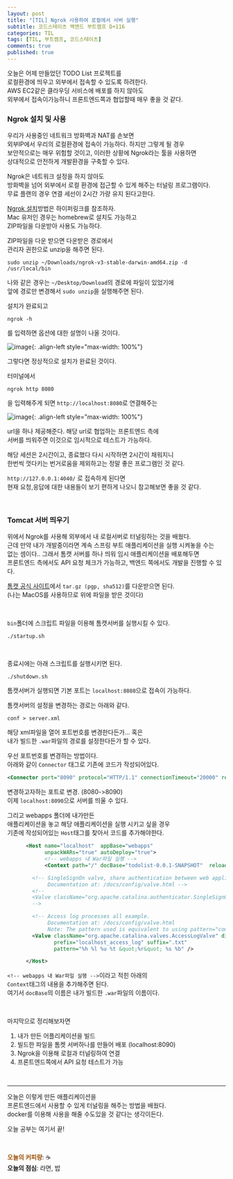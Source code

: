 ```yaml
---
layout: post
title: "[TIL] Ngrok 사용하여 로컬에서 서버 실행"
subtitle: 코드스테이츠 백엔드 부트캠프 D+116
categories: TIL
tags: [TIL, 부트캠프, 코드스테이츠]
comments: true
published: true
---
```


오늘은 어제 만들었던 TODO List 프로젝트를  
로컬환경에 띄우고 외부에서 접속할 수 있도록 하려한다.  
AWS EC2같은 클라우딩 서비스에 배포를 하지 않아도  
외부에서 접속이가능하니 프론트엔드쪽과 협업할때 매우 좋을 것 같다.


### Ngrok 설치 및 사용

우리가 사용중인 네트워크 방화벽과 NAT를 손보면  
외부IP에서 우리의 로컬환경에 접속이 가능하다. 하지만 그렇게 될 경우  
보안적으로는 매우 위험할 것이고, 이러한 상황에 Ngrok라는 툴을 사용하면  
상대적으로 안전하게 개발환경을 구축할 수 있다.  

Ngrok은 네트워크 설정을 하지 않아도  
방화벽을 넘어 외부에서 로컬 환경에 접근할 수 있게 해주는 터널링 프로그램이다.  
무료 플랜의 경우 연결 세선이 2시간 가량 유지 된다고한다.  

[Ngrok 설치]방법은 하이퍼링크를 참조하자.  
Mac 유저인 경우는 homebrew로 설치도 가능하고  
ZIP파일을 다운받아 사용도 가능하다.

ZIP파일을 다운 받으면 다운받은 경로에서   
관리자 권한으로 unzip을 해주면 된다.
```text
sudo unzip ~/Downloads/ngrok-v3-stable-darwin-amd64.zip -d /usr/local/bin
```
나와 같은 경우는 `~/Desktop/Download`의 경로에 파일이 있었기에  
앞에 경로만 변경해서 `sudo unzip`을 실행해주면 된다.  

설치가 완료되고  
```shell
ngrok -h
```
를 입력하면 옵션에 대한 설명이 나올 것이다.  

![image](https://lh3.googleusercontent.com/u/0/drive-viewer/AFDK6gObsmscGnFyEnA0dNsZKusGOpCI7AOhWbFj1xP9TzarKyjkfZMV-kWxLwuaaRfu64X9e7Q1sSuOtTyx8BVyQ9p_5EUkrQ=w1920-h921){: .align-left style="max-width: 100%"}

그렇다면 정상적으로 설치가 완료된 것이다.  

터미널에서 
```shell
ngrok http 8080
```
을 입력해주게 되면 `http://localhost:8080`로 연결해주는

![image](https://lh3.googleusercontent.com/u/0/drive-viewer/AFDK6gOjwMrGdUi75T-RxvGdlsyritWRjFkORgi8EGTcO4k5XEjRyV_7wWkDoXIAkOjbTp5yImsdeNeBI5fcDNuEaklMf9u4iQ=w1920-h888){: .align-left style="max-width: 100%"}

url을 하나 제공해준다. 해당 url로 협업하는 프론트엔드 측에  
서버를 띄워주면 이것으로 임시적으로 테스트가 가능하다.  

해당 세션은 2시간이고, 종료했다 다시 시작하면 2시간이 채워지니  
한번씩 껏다키는 번거로움을 제외하고는 정말 좋은 프로그램인 것 같다.  

`http://127.0.0.1:4040/` 로 접속하게 된다면  
현재 요청,응답에 대한 내용들이 보기 편하게 나오니 참고해보면 좋을 것 같다.


<br/>

### Tomcat 서버 띄우기  

위에서 Ngrok를 사용해 외부에서 내 로컬서버로 터널링하는 것을 배웠다.  
근데 만약 내가 개발중이라면 계속 스프링 부트 애플리케이션을 실행 시켜놓을 수는  
없는 셈이다.. 그래서 톰캣 서버를 하나 띄워 임시 애플리케이션을 배포해두면  
프론트엔드 측에서도 API 요청 체크가 가능하고, 백엔드 쪽에서도 개발을 진행할 수 있다.

[톰캣 공식 사이트]에서  `tar.gz (pgp, sha512)`를 다운받으면 된다.  
(나는 MacOS를 사용하므로 위에 파일을 받은 것이다)

<br/>

`bin`폴더에 스크립트 파일을 이용해 톰캣서버를 실행시킬 수 있다.
```text
./startup.sh
```

<br/>

종료시에는 아래 스크립트를 실행시키면 된다.
```text
./shutdown.sh
```

톰캣서버가 실행되면 기본 포트는 `localhost:8080`으로 접속이 가능하다.  

톰캣서버의 설정을 변경하는 경로는 아래와 같다.


```text
conf > server.xml
```
해당 xml파일을 열어 포트번호를 변경한다든가... 혹은  
내가 빌드한 `.war`파일의 경로를 설정한다든가 할 수 있다.

우선 포트번호를 변경하는 방법이다.  
아래와 같이 `Connector` 태그로 기존에 코드가 작성되어있다.

```xml
<Connector port="8090" protocol="HTTP/1.1" connectionTimeout="20000" redirectPort="8443" />
```
변경하고자하는 포트로 변경. (8080->8090)  
이제 `localhost:8090`으로 서버를 띄울 수 있다.

그리고 webapps 폴더에 내가만든  
애플리케이션을 놓고 해당 애플리케이션을 실행 시키고 싶을 경우  
기존에 작성되어있는 `Host`태그를 찾아서 코드를 추가해야한다.

```xml
      <Host name="localhost"  appBase="webapps"
            unpackWARs="true" autoDeploy="true">
            <!-- webapps 내 War파일 실행 -->
            <Context path="/" docBase="todolist-0.0.1-SNAPSHOT"  reloadable="false" > </Context>

        <!-- SingleSignOn valve, share authentication between web applications
             Documentation at: /docs/config/valve.html -->
        <!--
        <Valve className="org.apache.catalina.authenticator.SingleSignOn" />
        -->

        <!-- Access log processes all example.
             Documentation at: /docs/config/valve.html
             Note: The pattern used is equivalent to using pattern="common" -->
        <Valve className="org.apache.catalina.valves.AccessLogValve" directory="logs"
               prefix="localhost_access_log" suffix=".txt"
               pattern="%h %l %u %t &quot;%r&quot; %s %b" />

      </Host>
```
`<!-- webapps 내 War파일 실행 -->`이라고 적힌 아래의  
`Context`태그의 내용을 추가해주면 된다.  
여기서 `docBase`의 이름은 내가 빌드한 `.war`파일의 이름이다.  

<br/>

마지막으로 정리해보자면
1. 내가 만든 어플리케이션을 빌드
2. 빌드한 파일을 톰켓 서버하나를 만들어 배포 (localhost:8090)
3. Ngrok을 이용해 로컬과 터널링하여 연결
4. 프론트엔드쪽에서 API 요청 테스트가 가능


<br/>  

[톰캣 공식 사이트]: https://tomcat.apache.org/download-90.cgi
[Ngrok 설치]: https://ngrok.com/download

---

오늘은 이렇게 만든 애플리케이션을  
프론트엔드에서 사용할 수 있게 터널링을 해주는 방법을 배웠다.  
docker를 이용해 사용을 해줄 수도있을 것 같다는 생각이든다.  

오늘 공부는 여기서 끝!

<br/>  

<span style="color:#994C00">**오늘의 커피량**</span>: ☕️  
**오늘의 점심**: 라면, 밥